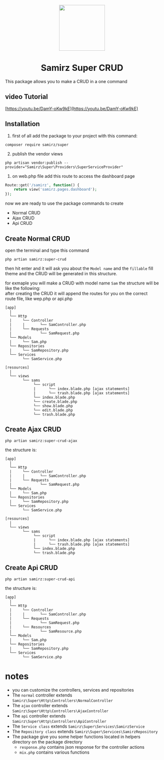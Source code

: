 <p align="center">
<img style="width: 150px;" src="https://upload.wikimedia.org/wikipedia/en/thumb/e/ea/Superman_shield.svg/1200px-Superman_shield.svg.png">
</p>


<h1 align="center">Samirz Super CRUD</h1>

This package allows you to make a CRUD in a one command

## video Tutorial
[https://youtu.be/DamY-oKw9kE](https://youtu.be/DamY-oKw9kE)

## Installation

1. first of all add the package to your project with this command:
```
composer require samirz/super
```

2. publish the vendor views
```
php artisan vendor:publish --provider="Samirz\Super\Providers\SuperServiceProvider"
```
1. on web.php file add this route to access the dashboard page
```php
Route::get('/samirz', function() {
    return view('samirz.pages.dashboard');
});
```

now we are ready to use the package commands to create 
- Normal CRUD
- Ajax CRUD
- Api CRUD

## Create Normal CRUD
open the terminal and type this command

```
php artian samirz:super-crud
```
then hit enter and it will ask you about the `Model name` and the `fillable` fill theme and the CRUD will be generated in this structure.

for exmaple you will make a CRUD with model name `Sam` the structure will be like the following:
<br>
after creating the CRUD it will append the routes for you on the correct route file, like wep.php or api.php

```
[app]
  |
  └── Http
  |     └── Controller
  |     |       └── SamController.php
  |     └── Requests
  |             └── SamRequest.php
  └── Models
  |     └── Sam.php
  └── Repositories
  |     └── SamRepository.php
  └── Services
        └── SamService.php

[resources]
  |
  └── views
        └── sams
             └── script
             |      └── index.blade.php [ajax statements]
             |      └── trash.blade.php [ajax statements]
             └── index.blade.php
             └── create.blade.php
             └── show.blade.php
             └── edit.blade.php
             └── trash.blade.php
```

## Create Ajax CRUD
```
php artian samirz:super-crud-ajax
```

the structure is:
```
[app]
  |
  └── Http
  |     └── Controller
  |     |       └── SamController.php
  |     └── Requests
  |             └── SamRequest.php
  └── Models
  |     └── Sam.php
  └── Repositories
  |     └── SamRepository.php
  └── Services
        └── SamService.php

[resources]
  |
  └── views
        └── sams
             └── script
             |      └── index.blade.php [ajax statements]
             |      └── trash.blade.php [ajax statements]
             └── index.blade.php
             └── trash.blade.php
```

## Create Api CRUD
```
php artian samirz:super-crud-api
```

the structure is:
```
[app]
  |
  └── Http
  |     └── Controller
  |     |       └── SamController.php
  |     └── Requests
  |             └── SamRequest.php
  |     └── Resources
  |             └── SamResource.php
  └── Models
  |     └── Sam.php
  └── Repositories
  |     └── SamRepository.php
  └── Services
        └── SamService.php
```

# notes
- you can customize the controllers, services and repositories
- The `normal` controller extends `Samirz\Super\Http\Controllers\NormalController`
- The `ajax` controller extends `Samirz\Super\Http\Controllers\AjaxController`
- The `api` controller extends `Samirz\Super\Http\Controllers\ApiController`
- The `Service class` extends `Samirz\Super\Services\SamirzService`
- The `Repository class` extends `Samirz\Super\Services\SamirzRepository`
- The package give you some helper functions located in helpers directory on the package directory
  - `response.php` contains json response for the controller actions
  - `mix.php` contains various functions
